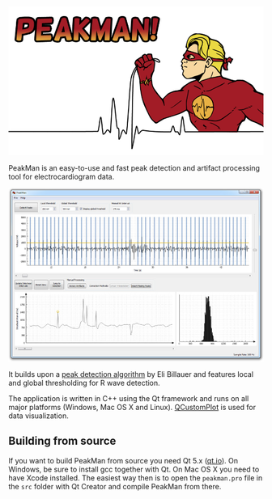![header](media/peakman-header.png)

PeakMan is an easy-to-use and fast peak detection and artifact processing tool for electrocardiogram data.

![screenshot1](media/screenshot_pm.jpg)

It builds upon a [peak detection algorithm](http://www.billauer.co.il/peakdet.html) by Eli Billauer and features local and global thresholding for R wave detection.

The application is written in C++ using the Qt framework and runs on all major platforms (Windows, Mac OS X and Linux). [QCustomPlot](http://qcustomplot.com/) is used for data visualization.

## Building from source

If you want to build PeakMan from source you need Qt 5.x ([qt.io](http://www.qt.io/download/)). On Windows, be sure to install gcc together with Qt. On Mac OS X you need to have Xcode installed. The easiest way then is to open the `peakman.pro` file in the `src` folder with Qt Creator and compile PeakMan from there.
